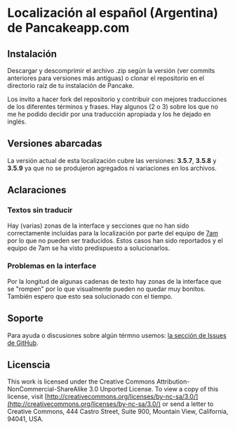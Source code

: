 # Localización al español (Argentina) de Pancakeapp.com #

## Instalación ##

Descargar y descomprimir el archivo .zip según la versión (ver commits anteriores para versiones más antiguas) o clonar el repositorio en el directorio raíz de tu instalación de Pancake.

Los invito a hacer fork del repositorio y contribuir con mejores traducciones de los diferentes términos y frases. Hay algunos (2 o 3) sobre los que no me he podido decidir por una traducción apropiada y los he dejado en inglés.

## Versiones abarcadas ##

La versión actual de esta localización cubre las versiones: **3.5.7**, **3.5.8** y **3.5.9** ya que no se produjeron agregados ni variaciones en los archivos.

## Aclaraciones ##

### Textos sin traducir ###

Hay (varias) zonas de la interface y secciones que no han sido correctamente incluidas para la localización por parte del equipo de [7am](http://7am.ca/) por lo que no pueden ser traducidos. Estos casos han sido reportados y el equipo de 7am se ha visto predispuesto a solucionarlos.

### Problemas en la interface ###

Por la longitud de algunas cadenas de texto hay zonas de la interface que se "rompen" por lo que visualmente pueden no quedar muy bonitos. También espero que esto sea solucionado con el tiempo.

## Soporte ##

Para ayuda o discusiones sobre algún térmno usemos: [la sección de Issues de GitHub](https://github.com/sveggiani/pancake-spa-ar/issues).

## Licenscia ##

This work is licensed under the Creative Commons Attribution-NonCommercial-ShareAlike 3.0 Unported License. To view a copy of this license, visit [http://creativecommons.org/licenses/by-nc-sa/3.0/](http://creativecommons.org/licenses/by-nc-sa/3.0/) or send a letter to Creative Commons, 444 Castro Street, Suite 900, Mountain View, California, 94041, USA.